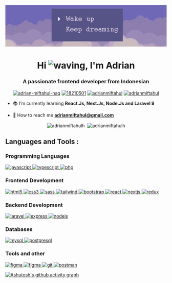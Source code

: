 ![MasterHead](https://github.com/AdrianMiftahulH/AdrianMiftahulH/blob/main/ezgif.com-gif-maker%20(1).gif)
<h1 align="center">Hi <img src="https://emojipedia-us.s3.amazonaws.com/source/noto-emoji-animations/344/waving-hand_1f44b.gif" alt="waving" width="30" height="30"/>, I'm Adrian</h1>
<h3 align="center">A passionate frontend developer from Indonesian</h3>

<p align="center">
<a href="https://linkedin.com/in/adrian-miftahul-haq" target="blank"><img align="center" src="https://cdn4.iconfinder.com/data/icons/socialcones/508/LinkedIn-512.png" alt="adrian-miftahul-haq" height="25"/></a>
<a href="https://stackoverflow.com/users/18210501" target="blank"><img align="center" src="https://cdn4.iconfinder.com/data/icons/socialcones/508/StackOverflow-512.png" alt="18210501" height="25"/></a>
<a href="https://instagram.com/adrianmiftahul" target="blank"><img align="center" src="https://cdn4.iconfinder.com/data/icons/socialcones/508/Instagram-512.png" alt="adrianmiftahul" height="25" /></a>
<a href="https://dribbble.com/adrianmiftahul" target="blank"><img align="center" src="https://cdn3.iconfinder.com/data/icons/social-icon-pack-by-citni/48/Dribbble.png" alt="adrianmiftahul" height="25" /></a>
</p>

- 📚 I’m currently learning **React.Js, Next.Js, Node.Js and Laravel 9**

- 📧 How to reach me **adrianmiftahul@gmail.com** 

<p align="center">
<img align="center" src="https://github-readme-stats.vercel.app/api?username=adrianmiftahulh&show_icons=true&locale=en&title_color=565486&bg_color=07020100&hide_border=true&text_color=c1aac7" alt="adrianmiftahulh" />
&nbsp;<img align="center" src="https://github-readme-stats.vercel.app/api/top-langs?username=adrianmiftahulh&show_icons=true&locale=en&layout=compact&title_color=565486&bg_color=07020100&hide_border=true&text_color=c1aac7" alt="adrianmiftahulh" />
</p>

<h2 align="left">Languages and Tools : </h2>

### Programming Languages

<p align="left"> 
    <a href="https://developer.mozilla.org/en-US/docs/Web/JavaScript" target="_blank" rel="noreferrer"> <img src="https://skillicons.dev/icons?i=js&theme=dark" alt="javascript" width="30" height="30"/> </a> 
    <a href="https://www.typescriptlang.org/" target="_blank" rel="noreferrer"> <img src="https://skillicons.dev/icons?i=ts&theme=dark" alt="typescript" width="30" height="30"/> </a> 
    <a href="https://www.php.net" target="_blank" rel="noreferrer"> <img src="https://skillicons.dev/icons?i=php&theme=dark" alt="php" width="30" height="30"/> </a>  
</p>

### Frontend Development

<p align="left"> 
   <a href="https://www.w3.org/html/" target="_blank" rel="noreferrer"> <img src="https://skillicons.dev/icons?i=html&theme=dark" alt="html5" width="30" height="30"/> </a> 
    <a href="https://www.w3schools.com/css/" target="_blank" rel="noreferrer"> <img src="https://skillicons.dev/icons?i=css&theme=dark" alt="css3" width="30" height="30"/> </a>
    <a href="https://sass-lang.com" target="_blank" rel="noreferrer"> <img src="https://skillicons.dev/icons?i=sass&theme=dark" alt="sass" width="30" height="30"/> </a> 
    <a href="https://tailwindcss.com/" target="_blank" rel="noreferrer"> <img src="https://skillicons.dev/icons?i=tailwind&theme=dark" alt="tailwind" width="30" height="30"/> </a>
    <a href="https://getbootstrap.com" target="_blank" rel="noreferrer"> <img src="https://skillicons.dev/icons?i=bootstrap&theme=dark" alt="bootstrap" width="30" height="30"/> </a> 
    <a href="https://reactjs.org/" target="_blank" rel="noreferrer"> <img src="https://skillicons.dev/icons?i=react&theme=dark" alt="react" width="30" height="30"/> </a> 
    <a href="https://nextjs.org/" target="_blank" rel="noreferrer"> <img src="https://skillicons.dev/icons?i=nextjs&theme=dark" alt="nextjs" width="30" height="30"/> </a>
    <a href="https://redux.js.org" target="_blank" rel="noreferrer"> <img src="https://skillicons.dev/icons?i=redux&theme=dark" alt="redux" width="30" height="30"/> </a>  
</p>

### Backend Development

<p align="left"> 
      <a href="https://laravel.com/" target="_blank" rel="noreferrer"> <img src="https://skillicons.dev/icons?i=laravel&theme=dark" alt="laravel" width="30" height="30"/> </a> 
    <a href="https://expressjs.com" target="_blank" rel="noreferrer"> <img src="https://skillicons.dev/icons?i=expressjs&theme=dark" alt="express" width="30" height="30"/> </a> 
    <a href="https://nodejs.org" target="_blank" rel="noreferrer"> <img src="https://skillicons.dev/icons?i=nodejs&theme=dark" alt="nodejs" width="30" height="30"/> </a>  
</p>

### Databases
  
<p align="left"> 
      <a href="https://www.mysql.com/" target="_blank" rel="noreferrer"> <img src="https://skillicons.dev/icons?i=mysql&theme=dark" alt="mysql" width="30" height="30"/> </a>
    <a href="https://www.postgresql.org" target="_blank" rel="noreferrer"> <img src="https://skillicons.dev/icons?i=postgresql&theme=dark" alt="postgresql" width="30" height="30"/> </a>
</p>

### Tools and other

<p align="left"> 
    <a href="https://code.visualstudio.com/" target="_blank" rel="noreferrer"> <img src="https://skillicons.dev/icons?i=vscode&theme=dark" alt="figma" width="30" height="30"/> </a> 
    <a href="https://www.figma.com/" target="_blank" rel="noreferrer"> <img src="https://skillicons.dev/icons?i=figma&theme=dark" alt="figma" width="30" height="30"/> </a> 
    <a href="https://git-scm.com/" target="_blank" rel="noreferrer"> <img src="https://skillicons.dev/icons?i=git&theme=dark" alt="git" width="30" height="30"/> </a>  
    <a href="https://postman.com" target="_blank" rel="noreferrer"> <img src="https://www.vectorlogo.zone/logos/getpostman/getpostman-icon.svg" alt="postman" width="30" height="30"/> </a>
</p>

[![Ashutosh's github activity graph](https://github-readme-activity-graph.cyclic.app/graph?username=AdrianMiftahulH&bg_color=07020100&color=575585&line=c1a9c9&point=575585&area=true&hide_border=true)](https://github.com/ashutosh00710/github-readme-activity-graph)
